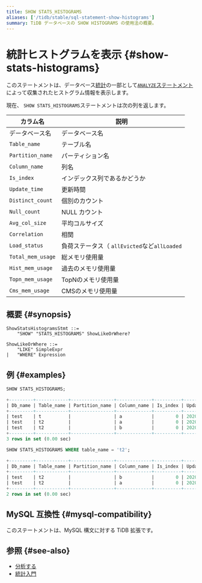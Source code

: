 ```yaml
---
title: SHOW STATS_HISTOGRAMS
aliases: ['/tidb/stable/sql-statement-show-histograms']
summary: TiDB データベースの SHOW HISTOGRAMS の使用法の概要。
---
```


# 統計ヒストグラムを表示 {#show-stats-histograms}

このステートメントは、データベース[統計](/statistics.md)の一部として[`ANALYZE`ステートメント](/sql-statements/sql-statement-analyze-table.md)によって収集されたヒストグラム情報を表示します。

現在、 `SHOW STATS_HISTOGRAMS`ステートメントは次の列を返します。

| カラム名              | 説明                                 |
| ----------------- | ---------------------------------- |
| データベース名           | データベース名                            |
| `Table_name`      | テーブル名                              |
| `Partition_name`  | パーティション名                           |
| `Column_name`     | 列名                                 |
| `Is_index`        | インデックス列であるかどうか                     |
| `Update_time`     | 更新時間                               |
| `Distinct_count`  | 個別のカウント                            |
| `Null_count`      | NULL カウント                          |
| `Avg_col_size`    | 平均コルサイズ                            |
| `Correlation`     | 相関                                 |
| `Load_status`     | 負荷ステータス（ `allEvicted`など`allLoaded` |
| `Total_mem_usage` | 総メモリ使用量                            |
| `Hist_mem_usage`  | 過去のメモリ使用量                          |
| `Topn_mem_usage`  | TopNのメモリ使用量                        |
| `Cms_mem_usage`   | CMSのメモリ使用量                         |

## 概要 {#synopsis}

```ebnf+diagram
ShowStatsHistogramsStmt ::=
    "SHOW" "STATS_HISTOGRAMS" ShowLikeOrWhere?

ShowLikeOrWhere ::=
    "LIKE" SimpleExpr
|   "WHERE" Expression
```

## 例 {#examples}

```sql
SHOW STATS_HISTOGRAMS;
```

```sql
+---------+------------+----------------+-------------+----------+---------------------+----------------+------------+--------------+-------------+
| Db_name | Table_name | Partition_name | Column_name | Is_index | Update_time         | Distinct_count | Null_count | Avg_col_size | Correlation |
+---------+------------+----------------+-------------+----------+---------------------+----------------+------------+--------------+-------------+
| test    | t          |                | a           |        0 | 2020-05-25 19:20:00 |              7 |          0 |            1 |           1 |
| test    | t2         |                | a           |        0 | 2020-05-25 19:20:01 |              6 |          0 |            8 |           0 |
| test    | t2         |                | b           |        0 | 2020-05-25 19:20:01 |              6 |          0 |         1.67 |           1 |
+---------+------------+----------------+-------------+----------+---------------------+----------------+------------+--------------+-------------+
3 rows in set (0.00 sec)
```

```sql
SHOW STATS_HISTOGRAMS WHERE table_name = 't2';
```

```sql
+---------+------------+----------------+-------------+----------+---------------------+----------------+------------+--------------+-------------+
| Db_name | Table_name | Partition_name | Column_name | Is_index | Update_time         | Distinct_count | Null_count | Avg_col_size | Correlation |
+---------+------------+----------------+-------------+----------+---------------------+----------------+------------+--------------+-------------+
| test    | t2         |                | b           |        0 | 2020-05-25 19:20:01 |              6 |          0 |         1.67 |           1 |
| test    | t2         |                | a           |        0 | 2020-05-25 19:20:01 |              6 |          0 |            8 |           0 |
+---------+------------+----------------+-------------+----------+---------------------+----------------+------------+--------------+-------------+
2 rows in set (0.00 sec)
```

## MySQL 互換性 {#mysql-compatibility}

このステートメントは、MySQL 構文に対する TiDB 拡張です。

## 参照 {#see-also}

-   [分析する](/sql-statements/sql-statement-analyze-table.md)
-   [統計入門](/statistics.md)
